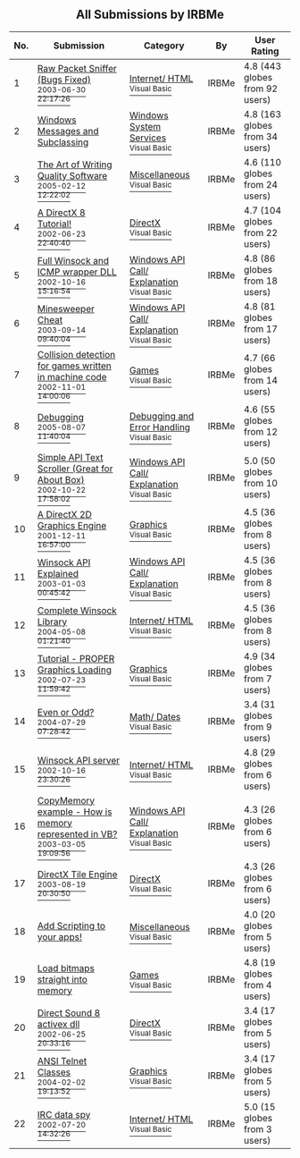 ﻿<div align="center">

## All Submissions by IRBMe

</div>

No.  | Submission | Category | By   | User Rating
---- | ---------- | -------- | ---- | -----------
1 | [Raw Packet Sniffer \(Bugs Fixed\)<br /><sup>2003-06-30 22:17:26</sup>](https://github.com/Planet-Source-Code/irbme-raw-packet-sniffer-bugs-fixed__1-46567) | [Internet/ HTML<br /><sup>Visual Basic</sup>](../ByCategory/internet-html__1-34.md) | IRBMe | 4.8 (443 globes from 92 users)
2 | [Windows Messages and Subclassing<br />](https://github.com/Planet-Source-Code/irbme-windows-messages-and-subclassing__1-34112) | [Windows System Services<br /><sup>Visual Basic</sup>](../ByCategory/windows-system-services__1-35.md) | IRBMe | 4.8 (163 globes from 34 users)
3 | [The Art of Writing Quality Software<br /><sup>2005-02-12 12:22:02</sup>](https://github.com/Planet-Source-Code/irbme-the-art-of-writing-quality-software__1-58861) | [Miscellaneous<br /><sup>Visual Basic</sup>](../ByCategory/miscellaneous__1-1.md) | IRBMe | 4.6 (110 globes from 24 users)
4 | [A DirectX 8 Tutorial\!<br /><sup>2002-06-23 22:40:40</sup>](https://github.com/Planet-Source-Code/irbme-a-directx-8-tutorial__1-36251) | [DirectX<br /><sup>Visual Basic</sup>](../ByCategory/directx__1-44.md) | IRBMe | 4.7 (104 globes from 22 users)
5 | [Full Winsock and ICMP wrapper DLL<br /><sup>2002-10-16 15:16:54</sup>](https://github.com/Planet-Source-Code/irbme-full-winsock-and-icmp-wrapper-dll__1-39858) | [Windows API Call/ Explanation<br /><sup>Visual Basic</sup>](../ByCategory/windows-api-call-explanation__1-39.md) | IRBMe | 4.8 (86 globes from 18 users)
6 | [Minesweeper Cheat<br /><sup>2003-09-14 09:40:04</sup>](https://github.com/Planet-Source-Code/irbme-minesweeper-cheat__1-48490) | [Windows API Call/ Explanation<br /><sup>Visual Basic</sup>](../ByCategory/windows-api-call-explanation__1-39.md) | IRBMe | 4.8 (81 globes from 17 users)
7 | [Collision detection for games written in machine code<br /><sup>2002-11-01 14:00:06</sup>](https://github.com/Planet-Source-Code/irbme-collision-detection-for-games-written-in-machine-code__1-40321) | [Games<br /><sup>Visual Basic</sup>](../ByCategory/games__1-38.md) | IRBMe | 4.7 (66 globes from 14 users)
8 | [Debugging<br /><sup>2005-08-07 11:40:04</sup>](https://github.com/Planet-Source-Code/irbme-debugging__1-62112) | [Debugging and Error Handling<br /><sup>Visual Basic</sup>](../ByCategory/debugging-and-error-handling__1-26.md) | IRBMe | 4.6 (55 globes from 12 users)
9 | [Simple API Text Scroller \(Great for About Box\)<br /><sup>2002-10-22 17:58:02</sup>](https://github.com/Planet-Source-Code/irbme-simple-api-text-scroller-great-for-about-box__1-40073) | [Windows API Call/ Explanation<br /><sup>Visual Basic</sup>](../ByCategory/windows-api-call-explanation__1-39.md) | IRBMe | 5.0 (50 globes from 10 users)
10 | [A DirectX 2D Graphics Engine<br /><sup>2001-12-11 16:57:00</sup>](https://github.com/Planet-Source-Code/irbme-a-directx-2d-graphics-engine__1-29671) | [Graphics<br /><sup>Visual Basic</sup>](../ByCategory/graphics__1-46.md) | IRBMe | 4.5 (36 globes from 8 users)
11 | [Winsock API Explained<br /><sup>2003-01-03 00:45:42</sup>](https://github.com/Planet-Source-Code/irbme-winsock-api-explained__1-44526) | [Windows API Call/ Explanation<br /><sup>Visual Basic</sup>](../ByCategory/windows-api-call-explanation__1-39.md) | IRBMe | 4.5 (36 globes from 8 users)
12 | [Complete Winsock Library<br /><sup>2004-05-08 01:21:40</sup>](https://github.com/Planet-Source-Code/irbme-complete-winsock-library__1-54992) | [Internet/ HTML<br /><sup>Visual Basic</sup>](../ByCategory/internet-html__1-34.md) | IRBMe | 4.5 (36 globes from 8 users)
13 | [Tutorial \- PROPER Graphics Loading<br /><sup>2002-07-23 11:59:42</sup>](https://github.com/Planet-Source-Code/irbme-tutorial-proper-graphics-loading__1-37181) | [Graphics<br /><sup>Visual Basic</sup>](../ByCategory/graphics__1-46.md) | IRBMe | 4.9 (34 globes from 7 users)
14 | [Even or Odd?<br /><sup>2004-07-29 07:28:42</sup>](https://github.com/Planet-Source-Code/irbme-even-or-odd__1-55228) | [Math/ Dates<br /><sup>Visual Basic</sup>](../ByCategory/math-dates__1-37.md) | IRBMe | 3.4 (31 globes from 9 users)
15 | [Winsock API server<br /><sup>2002-10-16 23:30:26</sup>](https://github.com/Planet-Source-Code/irbme-winsock-api-server__1-39898) | [Internet/ HTML<br /><sup>Visual Basic</sup>](../ByCategory/internet-html__1-34.md) | IRBMe | 4.8 (29 globes from 6 users)
16 | [CopyMemory example \- How is memory represented in VB?<br /><sup>2003-03-05 19:09:56</sup>](https://github.com/Planet-Source-Code/irbme-copymemory-example-how-is-memory-represented-in-vb__1-43774) | [Windows API Call/ Explanation<br /><sup>Visual Basic</sup>](../ByCategory/windows-api-call-explanation__1-39.md) | IRBMe | 4.3 (26 globes from 6 users)
17 | [DirectX Tile Engine<br /><sup>2003-08-19 20:30:50</sup>](https://github.com/Planet-Source-Code/irbme-directx-tile-engine__1-48213) | [DirectX<br /><sup>Visual Basic</sup>](../ByCategory/directx__1-44.md) | IRBMe | 4.3 (26 globes from 6 users)
18 | [Add Scripting to your apps\!<br />](https://github.com/Planet-Source-Code/irbme-add-scripting-to-your-apps__1-37693) | [Miscellaneous<br /><sup>Visual Basic</sup>](../ByCategory/miscellaneous__1-1.md) | IRBMe | 4.0 (20 globes from 5 users)
19 | [Load bitmaps straight into memory<br />](https://github.com/Planet-Source-Code/irbme-load-bitmaps-straight-into-memory__1-28270) | [Games<br /><sup>Visual Basic</sup>](../ByCategory/games__1-38.md) | IRBMe | 4.8 (19 globes from 4 users)
20 | [Direct Sound 8 activex dll<br /><sup>2002-06-25 20:33:16</sup>](https://github.com/Planet-Source-Code/irbme-direct-sound-8-activex-dll__1-36262) | [DirectX<br /><sup>Visual Basic</sup>](../ByCategory/directx__1-44.md) | IRBMe | 3.4 (17 globes from 5 users)
21 | [ANSI Telnet Classes<br /><sup>2004-02-02 19:13:52</sup>](https://github.com/Planet-Source-Code/irbme-ansi-telnet-classes__1-51568) | [Graphics<br /><sup>Visual Basic</sup>](../ByCategory/graphics__1-46.md) | IRBMe | 3.4 (17 globes from 5 users)
22 | [IRC data spy<br /><sup>2002-07-20 14:32:26</sup>](https://github.com/Planet-Source-Code/irbme-irc-data-spy__1-37105) | [Internet/ HTML<br /><sup>Visual Basic</sup>](../ByCategory/internet-html__1-34.md) | IRBMe | 5.0 (15 globes from 3 users)
